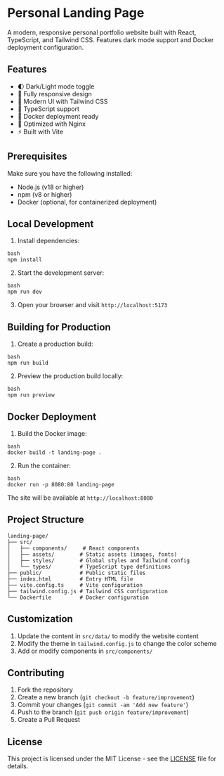 # Personal Landing Page

A modern, responsive personal portfolio website built with React, TypeScript, and Tailwind CSS. Features dark mode support and Docker deployment configuration.

## Features

- 🌓 Dark/Light mode toggle
- 📱 Fully responsive design
- 🎨 Modern UI with Tailwind CSS
- 🔧 TypeScript support
- 🐳 Docker deployment ready
- 🚀 Optimized with Nginx
- ⚡ Built with Vite

## Prerequisites

Make sure you have the following installed:
- Node.js (v18 or higher)
- npm (v8 or higher)
- Docker (optional, for containerized deployment)

## Local Development

1. Install dependencies:
```
bash
npm install
```

2. Start the development server:
```
bash
npm run dev
```

3. Open your browser and visit `http://localhost:5173`

## Building for Production

1. Create a production build:
```
bash
npm run build
```

2. Preview the production build locally:
```
bash
npm run preview
```


## Docker Deployment

1. Build the Docker image:
```
bash
docker build -t landing-page .
```

2. Run the container:
```
bash
docker run -p 8080:80 landing-page
```


The site will be available at `http://localhost:8080`

## Project Structure

```
landing-page/
├── src/
│   ├── components/     # React components
│   ├── assets/        # Static assets (images, fonts)
│   ├── styles/        # Global styles and Tailwind config
│   └── types/         # TypeScript type definitions
├── public/            # Public static files
├── index.html         # Entry HTML file
├── vite.config.ts     # Vite configuration
├── tailwind.config.js # Tailwind CSS configuration
└── Dockerfile         # Docker configuration
```


## Customization

1. Update the content in `src/data/` to modify the website content
2. Modify the theme in `tailwind.config.js` to change the color scheme
3. Add or modify components in `src/components/`

## Contributing

1. Fork the repository
2. Create a new branch (`git checkout -b feature/improvement`)
3. Commit your changes (`git commit -am 'Add new feature'`)
4. Push to the branch (`git push origin feature/improvement`)
5. Create a Pull Request

## License

This project is licensed under the MIT License - see the [LICENSE](LICENSE) file for details.